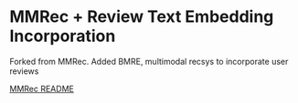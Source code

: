 # MMRec + Review Text Embedding Incorporation 

Forked from MMRec. Added BMRE, multimodal recsys to incorporate user reviews

[MMRec README](https://github.com/ttytu/MMRec/blob/master/README_b.md)
